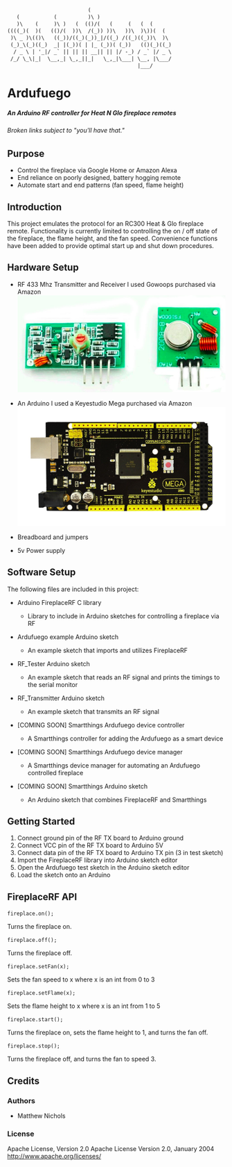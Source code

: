 ```
                          (                           
   (           (          )\ )                        
   )\    (     )\ )   (  (()/(   (     (   (  (       
((((_)(  )(   (()/(  ))\  /(_)) ))\   ))\  )\))(  (   
 )\ _ )\(()\   ((_))/((_)(_))_|/((_) /((_)((_))\  )\  
 (_)_\(_)((_)  _| |(_))( | |_ (_))( (_))   (()(_)((_) 
  / _ \ | '_|/ _` || || || __|| || |/ -_) / _` |/ _ \ 
 /_/ \_\|_|  \__,_| \_,_||_|   \_,_|\___| \__, |\___/ 
                                          |___/       
```
# Ardufuego
##### An Arduino RF controller for Heat N Glo fireplace remotes
###### *Broken links subject to "you'll have that."*

## Purpose
- Control the fireplace via Google Home or Amazon Alexa
- End reliance on poorly designed, battery hogging remote
- Automate start and end patterns (fan speed, flame height)

## Introduction
This project emulates the protocol for an RC300 Heat & Glo fireplace remote.  Functionality is currently limited to controlling the on / off state of the fireplace, the flame height, and the fan speed.  Convenience functions have been added to provide optimal start up and shut down procedures.

## Hardware Setup
- RF 433 Mhz Transmitter and Receiver
I used Gowoops purchased via Amazon
![Gowoops RF TX RX](/images/RF.png?s=200)

- An Arduino
I used a Keyestudio Mega purchased via Amazon
![Keyestudio Mega](/images/mega.jpg)

- Breadboard and jumpers
- 5v Power supply

## Software Setup
The following files are included in this project:
- Arduino FireplaceRF C library
  - Library to include in Arduino sketches for controlling a fireplace via RF

- Ardufuego example Arduino sketch
  - An example sketch that imports and utilizes FireplaceRF

- RF_Tester Arduino sketch
  - An example sketch that reads an RF signal and prints the timings to the serial monitor

- RF_Transmitter Arduino sketch
  - An example sketch that transmits an RF signal

- [COMING SOON] Smartthings Ardufuego device controller
  - A Smartthings controller for adding the Ardufuego as a smart device

- [COMING SOON] Smartthings Ardufuego device manager
  - A Smartthings device manager for automating an Ardufuego controlled fireplace

- [COMING SOON] Smartthings Arduino sketch
  - An Arduino sketch that combines FireplaceRF and Smartthings

## Getting Started
1. Connect ground pin of the RF TX board to Arduino ground
2. Connect VCC pin of the RF TX board to Arduino 5V
3. Connect data pin of the RF TX board to Arduino TX pin (3 in test sketch)
4. Import the FireplaceRF library into Arduino sketch editor
5. Open the Ardufuego test sketch in the Arduino sketch editor
6. Load the sketch onto an Arduino

## FireplaceRF API
```
fireplace.on();
```
Turns the fireplace on.
```
fireplace.off();
```
Turns the fireplace off.
```
fireplace.setFan(x);
```
Sets the fan speed to x where x is an int from 0 to 3
```
fireplace.setFlame(x);
```
Sets the flame height to x where x is an int from 1 to 5
```
fireplace.start();
```
Turns the fireplace on, sets the flame height to 1, and turns the fan off.
```
fireplace.stop();
```
Turns the fireplace off, and turns the fan to speed 3.

## Credits
### Authors
* Matthew Nichols

### License
Apache License, Version 2.0 Apache License Version 2.0, January 2004 http://www.apache.org/licenses/
